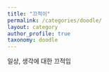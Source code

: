 ```yaml
---
title: "끄적이"
permalink: /categories/doodle/
layout: category
author_profile: true
taxonomy: doodle
---
```


일상, 생각에 대한 끄적임
